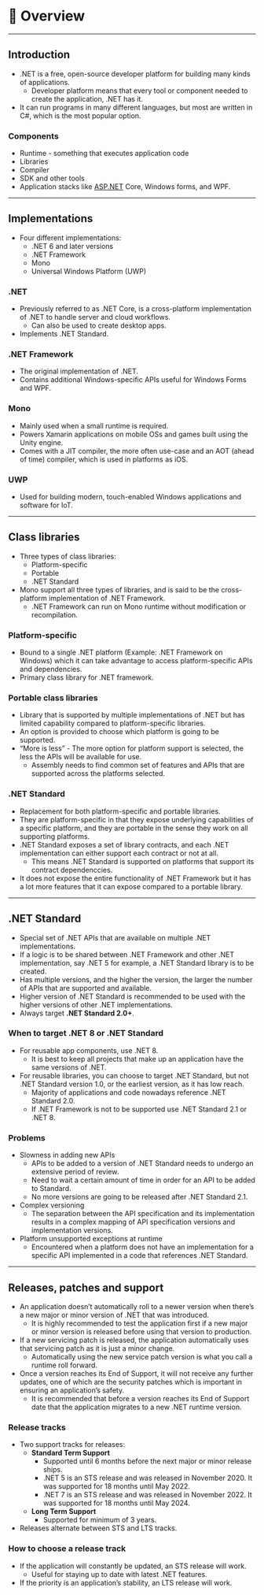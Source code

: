 # 🍯 Overview
---

## Introduction

- .NET is a free, open-source developer platform for building many kinds of applications.
    - Developer platform means that every tool or component needed to create the application, .NET has it.
- It can run programs in many different languages, but most are written in C#, which is the most popular option.

### Components

- Runtime - something that executes application code
- Libraries
- Compiler
- SDK and other tools
- Application stacks like [ASP.NET](http://ASP.NET) Core, Windows forms, and WPF.

---

## Implementations

- Four different implementations:
    - .NET 6 and later versions
    - .NET Framework
    - Mono
    - Universal Windows Platform (UWP)

### .NET

- Previously referred to as .NET Core, is a cross-platform implementation of .NET to handle server and cloud workflows.
    - Can also be used to create desktop apps.
- Implements .NET Standard.

### .NET Framework

- The original implementation of .NET.
- Contains additional Windows-specific APIs useful for Windows Forms and WPF.

### Mono

- Mainly used when a small runtime is required.
- Powers Xamarin applications on mobile OSs and games built using the Unity engine.
- Comes with a JIT compiler, the more often use-case and an AOT (ahead of time) compiler, which is used in platforms as iOS.

### UWP

- Used for building modern, touch-enabled Windows applications and software for IoT.

---

## Class libraries

- Three types of class libraries:
    - Platform-specific
    - Portable
    - .NET Standard
- Mono support all three types of libraries, and is said to be the cross-platform implementation of .NET Framework.
    - .NET Framework can run on Mono runtime without modification or recompilation.

### Platform-specific

- Bound to a single .NET platform (Example: .NET Framework on Windows) which it can take advantage to access platform-specific APIs and dependencies.
- Primary class library for .NET framework.

### Portable class libraries

- Library that is supported by multiple implementations of .NET but has limited capability compared to platform-specific libraries.
- An option is provided to choose which platform is going to be supported.
- “More is less” - The more option for platform support is selected, the less the APIs will be available for use.
    - Assembly needs to find common set of features and APIs that are supported across the platforms selected.

### .NET Standard

- Replacement for both platform-specific and portable libraries.
- They are platform-specific in that they expose underlying capabilities of a specific platform, and they are portable in the sense they work on all supporting platforms.
- .NET Standard exposes a set of library contracts, and each .NET implementation can either support each contract or not at all.
    - This means .NET Standard is supported on platforms that support its contract dependenccies.
- It does not expose the entire functionality of .NET Framework but it has a lot more features that it can expose compared to a portable library.

---

## .NET Standard

- Special set of .NET APIs that are available on multiple .NET implementations.
- If a logic is to be shared between .NET Framework and other .NET implementation, say .NET 5 for example, a .NET Standard library is to be created.
- Has multiple versions, and the higher the version, the larger the number of APIs that are supported and available.
- Higher version of .NET Standard is recommended to be used with the higher versions of other .NET implementations.
- Always target **.NET Standard 2.0+**.

### When to target .NET 8 or .NET Standard

- For reusable app components, use .NET 8.
    - It is best to keep all projects that make up an application have the same versions of .NET.
- For reusable libraries, you can choose to target .NET Standard, but not .NET Standard version 1.0, or the earliest version, as it has low reach.
    - Majority of applications and code nowadays reference .NET Standard 2.0.
    - If .NET Framework is not to be supported use .NET Standard 2.1 or .NET 8.

### Problems

- Slowness in adding new APIs
    - APIs to be added to a version of .NET Standard needs to undergo an extensive period of review.
    - Need to wait a certain amount of time in order for an API to be added to Standard.
    - No more versions are going to be released after .NET Standard 2.1.
- Complex versioning
    - The separation between the API specification and its implementation results in a complex mapping of API specification versions and implementation versions.
- Platform unsupported exceptions at runtime
    - Encountered when a platform does not have an implementation for a specific API implemented in a code that references .NET Standard.

---

## Releases, patches and support

- An application doesn’t automatically roll to a newer version when there’s a new major or minor version of .NET that was introduced.
    - It is highly recommended to test the application first if a new major or minor version is released before using that version to production.
- If a new servicing patch is released, the application automatically uses that servicing patch as it is just a minor change.
    - Automatically using the new service patch version is what you call a runtime roll forward.
- Once a version reaches its End of Support, it will not receive any further updates, one of which are the security patches which is important in ensuring an application’s safety.
    - It is recommended that before a version reaches its End of Support date that the application migrates to a new .NET runtime version.

### Release tracks

- Two support tracks for releases:
    - **Standard Term Support**
        - Supported until 6 months before the next major or minor release ships.
        - .NET 5 is an STS release and was released in November 2020. It was supported for 18 months until May 2022.
        - .NET 7 is an STS release and was released in November 2022. It was supported for 18 months until May 2024.
    - **Long Term Support**
        - Supported for minimum of 3 years.
- Releases alternate between STS and LTS tracks.

### How to choose a release track

- If the application will constantly be updated, an STS release will work.
    - Useful for staying up to date with latest .NET features.
- If the priority is an application’s stability, an LTS release will work.